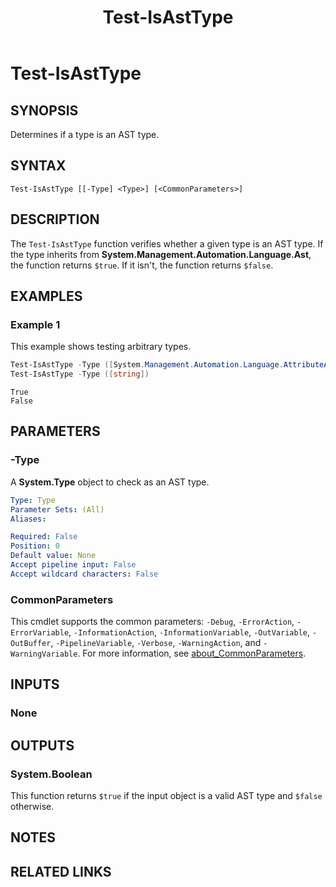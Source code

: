 ﻿---
external help file: Documentarian.AstInfo-help.xml
Locale: en-US
Module Name: Documentarian.AstInfo
online version: https://microsoft.github.io/Documentarian/modules/astinfo/reference/cmdlets/test-isasttype
schema: 2.0.0
title: Test-IsAstType
---

# Test-IsAstType

## SYNOPSIS
Determines if a type is an AST type.

## SYNTAX

```
Test-IsAstType [[-Type] <Type>] [<CommonParameters>]
```

## DESCRIPTION

The `Test-IsAstType` function verifies whether a given type is an AST type. If the type inherits
from **System.Management.Automation.Language.Ast**, the function returns `$true`. If it isn't, the
function returns `$false`.

## EXAMPLES

### Example 1

This example shows testing arbitrary types.

```powershell
Test-IsAstType -Type ([System.Management.Automation.Language.AttributeAst])
Test-IsAstType -Type ([string])
```

```output
True
False
```

## PARAMETERS

### -Type

A **System.Type** object to check as an AST type.

```yaml
Type: Type
Parameter Sets: (All)
Aliases:

Required: False
Position: 0
Default value: None
Accept pipeline input: False
Accept wildcard characters: False
```

### CommonParameters

This cmdlet supports the common parameters: `-Debug`, `-ErrorAction`, `-ErrorVariable`,
`-InformationAction`, `-InformationVariable`, `-OutVariable`, `-OutBuffer`, `-PipelineVariable`,
`-Verbose`, `-WarningAction`, and `-WarningVariable`. For more information, see
[about_CommonParameters](http://go.microsoft.com/fwlink/?LinkID=113216).

## INPUTS

### None

## OUTPUTS

### System.Boolean

This function returns `$true` if the input object is a valid AST type and `$false` otherwise.

## NOTES

## RELATED LINKS
